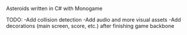 
Asteroids written in C# with Monogame


TODO:
-Add collision detection
-Add audio and more visual assets
-Add decorations (main screen, score, etc.) after finishing game backbone
